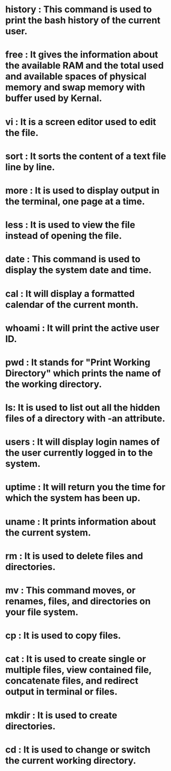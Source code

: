 # history	: This command is used to print the bash history of the current user.
# free	: It gives the information about the available RAM and the total used and available spaces of physical memory and swap memory with buffer used by Kernal.
# vi : 	It is a screen editor used to edit the file.
# sort :	It sorts the content of a text file line by line.
# more :	It is used to display output in the terminal, one page at a time.
# less :	It is used to view the file instead of opening the file.
# date :	This command is used to display the system date and time.
# cal :	It will display a formatted calendar of the current month.
# whoami :	It will print the active user ID.
# pwd :	It stands for "Print Working Directory" which prints the name of the working directory.
# ls: 	It is used to list out all the hidden files of a directory with -an attribute.
# users	: It will display login names of the user currently logged in to the system.
# uptime :	It will return you the time for which the system has been up.
# uname :	It prints information about the current system.
# rm :	It is used to delete files and directories.
# mv	: This command moves, or renames, files, and directories on your file system.
# cp	: It is used to copy files.
# cat :	It is used to create single or multiple files, view contained file, concatenate files, and redirect output in terminal or files.
# mkdir :	It is used to create directories.
# cd :	It is used to change or switch the current working directory.

